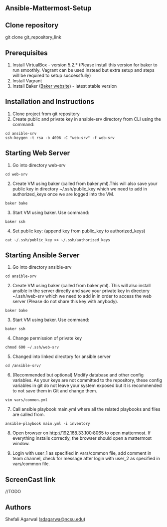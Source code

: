 ## Ansible-Mattermost-Setup

## Clone repository
git clone git_repository_link

## Prerequisites
1. Install VirtualBox - version 5.2.* (Please install this version for baker to run smoothly. Vagrant can be used instead but extra setup and steps will be required to setup successfully)
2. Install Vagrant
3. Install Baker ([Baker website](https://docs.getbaker.io/installation/)) - latest stable version


## Installation and Instructions
1. Clone project from git repository
2. Create public and private key in ansible-srv directory from CLI using the command:
```
cd ansible-srv
ssh-keygen -t rsa -b 4096 -C "web-srv" -f web-srv
```


## Starting Web Server
1. Go into directory web-srv
```
cd web-srv
```
2. Create VM using baker (called from baker.yml).This will also save your public key in directory ~/.ssh/public_key which we need to add in authorized_keys once we are logged into the VM.
```
baker bake
```
3. Start VM using baker. Use command:
```
baker ssh
```
4. Set public key: (append key from public_key to authorized_keys)
```
cat ~/.ssh/public_key >> ~/.ssh/authorized_keys
```

## Starting Ansible Server
1. Go into directory ansible-srv
```
cd ansible-srv
```
2. Create VM using baker (called from baker.yml). This will also install ansible in the server directly and save your private key in directory ~/.ssh/web-srv which we need to add in in order to access the web server (Please do not share this key with anybody).
```
baker bake
```
3. Start VM using baker. Use command:
```
baker ssh
```
4. Change permission of private key
```
chmod 600 ~/.ssh/web-srv
```
5. Changed into linked directory for ansible server
```
cd /ansible-srv/
```
6. (Recommended but optional) Modify database and other config variables. As your keys are not committed to the repository, these config variables in git do not leave your system exposed but it is recommended to not save them in Git and change them.
```
vim vars/common.yml
```

7. Call ansible playbook main.yml where all the related playbooks and files are called from.
````
ansible-playbook main.yml -i inventory
````
8. Open browser on http://192.168.33.100:8065 to open mattermost.
If everything installs correctly, the browser should open a mattermost window. 

9. Login with user_1 as specified in vars/common file, add comment in team channel, check for message after login with user_2 as specified in vars/common file.

## ScreenCast link
//TODO

## Authors
Shefali Agarwal (sdagarwa@ncsu.edu)
